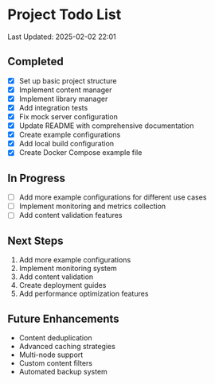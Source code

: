 # Project Todo List

Last Updated: 2025-02-02 22:01

## Completed
- [x] Set up basic project structure
- [x] Implement content manager
- [x] Implement library manager
- [x] Add integration tests
- [x] Fix mock server configuration
- [x] Update README with comprehensive documentation
- [x] Create example configurations
- [x] Add local build configuration
- [x] Create Docker Compose example file

## In Progress
- [ ] Add more example configurations for different use cases
- [ ] Implement monitoring and metrics collection
- [ ] Add content validation features

## Next Steps
1. Add more example configurations
2. Implement monitoring system
3. Add content validation
4. Create deployment guides
5. Add performance optimization features

## Future Enhancements
- Content deduplication
- Advanced caching strategies
- Multi-node support
- Custom content filters
- Automated backup system 